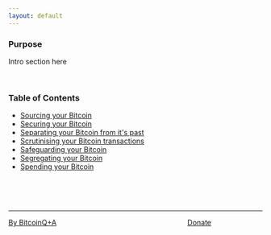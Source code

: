 ```yaml
---
layout: default
---
```


### Purpose

Intro section here

<br/>

### Table of Contents

*   [Sourcing your Bitcoin](get.md)
*   [Securing your Bitcoin](secure.md)
*   [Separating your Bitcoin from it's past](coinjoin.md)
*   [Scrutinising your Bitcoin transactions](node.md)
*   [Safeguarding your Bitcoin](coldstorage.md)
*   [Segregating your Bitcoin](coincontrol.md)
*   [Spending your Bitcoin](spend.md)


<br/>
<br/>
<br/>

***

[By BitcoinQ+A](https://twitter.com/BitcoinQ_A) &nbsp; &nbsp; &nbsp; &nbsp; &nbsp;&nbsp; &nbsp; &nbsp; &nbsp; &nbsp;&nbsp; &nbsp; &nbsp; &nbsp; &nbsp; &nbsp; &nbsp; &nbsp; &nbsp; &nbsp;&nbsp; &nbsp; &nbsp; &nbsp; &nbsp;&nbsp; &nbsp; &nbsp; &nbsp; &nbsp;&nbsp; &nbsp; &nbsp; &nbsp; &nbsp; [Donate](https://www.bitcoinqna.com/donations)
